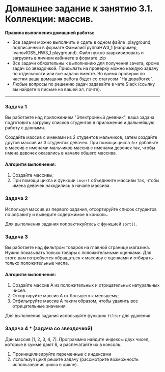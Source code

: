 # Домашнее задание к занятию 3.1. Коллекции: массив.

**Правила выполнения домашней работы:** 
* Все задачи можно выполнить и сдать в одном файле .playground, подписанный в формате ФамилияГруппаHW3_1 (например, IvanovIOS5_HW3_1.playground). Файл нужно заархивировать и загрузить в личном кабинете в формате .zip
* Все задачи обязательны к выполнению для получения зачета, кроме задач со звездочкой. Присылать на проверку можно каждую задачу по отдельности или все задачи вместе. Во время проверки по частям ваша домашняя работа будет со статусом "На доработке".
* Любые вопросы по решению задач задавайте в чате Slack (ссылку вы найдете в письме на вашей эл. почте).

---
### Задача 1

Вы работаете над приложением "Электронный дневник", ваша задача подготовить загрузку списков студентов в приложение и дальнейшую работу с данными.

Создайте массив с именами из 2 студентов мальчиков, затем создайте другой массив из 3 студенток девочек.
При помощи цикла `for` добавьте в массив с именами мальчиков массив с именами девочек так, чтобы имена девочек оказались в начале обшего массива.
    
#### Алгоритм выполнения:
1. Создайте массивы;
2. При помощи цикла и функции `insert` объедините массивы так, чтобы имена девочек находились в начале массива.

### Задача 2

Используя массив из первого задания, отсортируйте список студентов по алфавиту и выведите содержимое в консоль.

Для выполнения задания попрактикуйтесь с функцией `sort()`.

### Задача 3

Вы работаете над фильтром товаров на главной странице магазина. Нужно показывать только товары с положительными оценками. Для этого вам потребуется обращаться к массиву с оценками и отбирать только положительные числа. 

#### Алгоритм выполнения:
1. Создайте массив A из положительных и отрицательных натуральных чисел. 
2. Отсортируйте массив A от большего к меньшему;
3. Отфильтруйте массив A таким образом, чтобы удалить все отрицательные значения.
    
Для выполнения задания используйте функцию `filter` для удаления.

### Задача 4 * (задача со звездочкой)
Дан массив [1, 2, 3, 4, 7]. Программно найдите индексы двух чисел, которые в сумме дают 6, и распечатайте их в консоль.
1) Проиницилизируйте переменные с индексами
2) Используя цикл решите задачу (рассмотрите возможность использования цикла в цикле).

